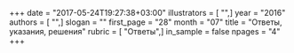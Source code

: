 +++
date = "2017-05-24T19:27:38+03:00"
illustrators = [ "",]
year = "2016"
authors = [ "",]
slogan = ""
first_page = "28"
month = "07"
title = "Ответы, указания, решения"
rubric = [ "Ответы",]
in_sample = false
npages = "4"
+++
